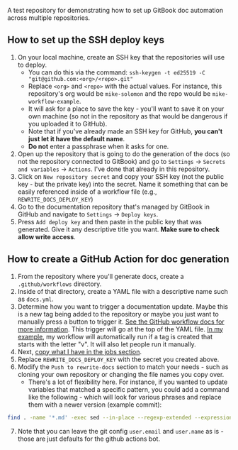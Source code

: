 A test repository for demonstrating how to set up GitBook doc automation across multiple repositories.

## How to set up the SSH deploy keys

1. On your local machine, create an SSH key that the repositories will use to deploy.
    * You can do this via the command: `ssh-keygen -t ed25519 -C "git@github.com:<org>/<repo>.git"`
    * Replace `<org>` and `<repo>` with the actual values. For instance, this repository's org would be `mike-solomon` and the repo would be `mike-workflow-example`.
    * It will ask for a place to save the key - you'll want to save it on your own machine (so not in the repository as that would be dangerous if you uploaded it to GitHub).
    * Note that if you've already made an SSH key for GitHub, **you can't just let it have the default name**.
    * **Do not** enter a passphrase when it asks for one.
2. Open up the repository that is going to do the generation of the docs (so not the repository connected to GitBook) and go to `Settings` -> `Secrets and variables` -> `Actions`. I've done that already in this repository.
3. Click on `New repository secret` and copy your SSH key (not the public key - but the private key) into the secret. Name it something that can be easily referenced inside of a workflow file (e.g., `REWRITE_DOCS_DEPLOY_KEY`)
4. Go to the documentation repository that's managed by GitBook in GitHub and navigate to `Settings` -> `Deploy keys`.
5. Press `Add deploy key` and then paste in the public key that was generated. Give it any descriptive title you want. **Make sure to check allow write access**.

## How to create a GitHub Action for doc generation

1. From the repository where you'll generate docs, create a `.github/workflows` directory.
2. Inside of that directory, create a YAML file with a descriptive name such as `docs.yml`.
3. Determine how you want to trigger a documentation update. Maybe this is a new tag being added to the repository or maybe you just want to manually press a button to trigger it. [See the GitHub workflow docs for more information](https://docs.github.com/en/actions/using-workflows/workflow-syntax-for-github-actions). This trigger will go at the top of the YAML file. [In my example](https://github.com/mike-solomon/mike-workflow-example/blob/main/.github/workflows/docs.yml), my workflow will automatically run if a tag is created that starts with the letter "v". It will also let people run it manually.
4. Next, [copy what I have in the jobs section](https://github.com/mike-solomon/mike-workflow-example/blob/main/.github/workflows/docs.yml#L10-L45).
5. Replace `REWRITE_DOCS_DEPLOY_KEY` with the secret you created above.
6. Modify the `Push to rewrite-docs` section to match your needs - such as cloning your own repository or changing the file names you copy over.
   * There's a lot of flexibility here. For instance, if you wanted to update variables that matched a specific pattern, you could add a command like the following - which will look for various phrases and replace them with a newer version (example commit):

```bash
find . -name '*.md' -exec sed --in-place --regexp-extended --expression "s@CLI v?3\.[0-9]+\.[0-9]+@CLI ${tag#v}@g" --expression "s@\(Staging\) \| v?3\.[0-9]+\.[0-9]+@(Staging) | ${tag#v}@g" {} \;
```

7. Note that you can leave the git config `user.email` and `user.name` as is - those are just defaults for the github actions bot.
